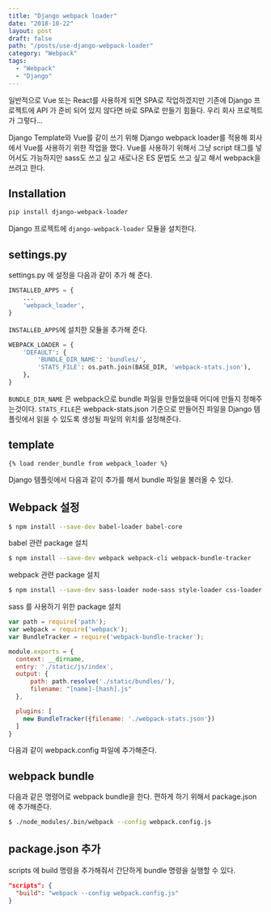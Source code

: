 ```yaml
---
title: "Django webpack loader"
date: "2018-10-22"
layout: post
draft: false
path: "/posts/use-django-webpack-loader"
category: "Webpack"
tags: 
  - "Webpack"
  - "Django"
---
```



일반적으로 Vue 또는 React를 사용하게 되면 SPA로 작업하겠지만 기존에 Django 프로젝트에 API 가 준비 되어 있지 않다면 바로 SPA로 만들기 힘들다.
우리 회사 프로젝트가 그렇다... 

Django Template와 Vue를 같이 쓰기 위해 Django webpack loader를 적용해 회사에서 Vue를 사용하기 위한 작업을 했다.
Vue를 사용하기 위해서 그냥 script 태그를 넣어서도 가능하지만 sass도 쓰고 싶고 새로나온 ES 문법도 쓰고 싶고 해서 webpack을 쓰려고 한다.

##  Installation

``` bash
pip install django-webpack-loader
```
Django 프로젝트에 `django-webpack-loader` 모듈을 설치한다.

## settings.py
settings.py 에 설정을 다음과 같이 추가 해 준다. 
``` python
INSTALLED_APPS = {
	...
	'webpack_loader',
}
```
`INSTALLED_APPS`에 설치한 모듈을 추가해 준다.

``` python
WEBPACK_LOADER = {
    'DEFAULT': {
        'BUNDLE_DIR_NAME': 'bundles/',
        'STATS_FILE': os.path.join(BASE_DIR, 'webpack-stats.json'),
    },
}
```
`BUNDLE_DIR_NAME` 은 webpack으로 bundle 파일을 만들었을때 어디에 만들지 정해주는것이다. `STATS_FILE`은 webpack-stats.json 기준으로 만들어진 파일을 Django 템플릿에서 읽을 수 있도록 생성될 파일의 위치를 설정해준다.

## template

``` 
{% load render_bundle from webpack_loader %}
```
Django 템플릿에서 다음과 같이 추가를 해서 bundle 파일을 불러올 수 있다.

## Webpack 설정

``` bash
$ npm install --save-dev babel-loader babel-core
```
babel 관련 package 설치

``` bash
$ npm install --save-dev webpack webpack-cli webpack-bundle-tracker
```
webpack 관련 package 설치

``` bash
$ npm install --save-dev sass-loader node-sass style-loader css-loader
```
sass 를 사용하기 위한 package 설치

``` js
var path = require('path');
var webpack = require('webpack');
var BundleTracker = require('webpack-bundle-tracker');

module.exports = {
  context: __dirname,
  entry: './static/js/index',
  output: {
      path: path.resolve('./static/bundles/'),
      filename: "[name]-[hash].js"
  },

  plugins: [
    new BundleTracker({filename: './webpack-stats.json'})
  ]
}
```
다음과 같이 webpack.config 파일에 추가해준다. 


## webpack bundle
다음과 같은 명령어로 webpack bundle을 한다. 편하게 하기 위해서 package.json 에 추가해준다.
``` bash
$ ./node_modules/.bin/webpack --config webpack.config.js 
```



## package.json 추가
scripts 에 build 명령을 추가해줘서 간단하게 bundle 명령을 실행할 수 있다.
``` json
"scripts": {
  "build": "webpack --config webpack.config.js"
}
```
